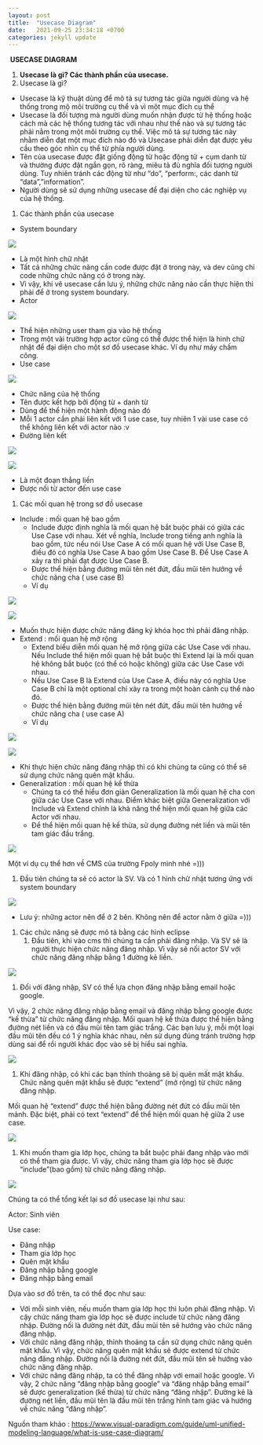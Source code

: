 ```yaml
---
layout: post
title:  "Usecase Diagram"
date:   2021-09-25 23:34:18 +0700
categories: jekyll update
---
```

﻿  **USECASE DIAGRAM** 

1. **Usecase là gì? Các thành phần của usecase.**
1. Usecase là gì?
- Usecase là kỹ thuật dùng để mô tả sự tương tác giữa người dùng và hệ thống trong mộ môi trường cụ thể và vì một mục đích cụ thể
- Usecase là đối tượng mà người dùng muốn nhận được từ hệ thống hoặc cách mà các hệ thống tương tác với nhau như thế nào và sự tương tác phải nằm trong một môi trường cụ thể. Việc mô tả sự tương tác này nhằm diễn đạt một mục đích nào đó và Usecase phải diễn đạt được yêu cầu theo góc nhìn cụ thể từ phía người dùng.
- Tên của usecase được đặt giống động từ hoặc động từ + cụm danh từ và thường được đặt ngắn gọn, rõ ràng, miêu tả đủ nghĩa đối tượng người dùng. Tuy nhiên tránh các động từ như “do”, “perform:, các danh từ “data”,”information”.
- Người dùng sẽ sử dụng những usecase để đại diện cho các nghiệp vụ của hệ thống.
1. Các thành phần của usecase
- System boundary 

![](https://raw.githubusercontent.com/phamlinh02/phamlinh02.github.io/master/docs/_posts/Usecase/Aspose.Words.f6e44135-71c9-4918-951f-a36b73f9dfeb.001.png)

- Là một hình chữ nhật
- Tất cả những chức năng cần code được đặt ở trong này, và dev cũng chỉ code những chức năng có ở trong này. 
- Vì vậy, khi vẽ usecase cần lưu ý, những chức năng nào cần thực hiện thì phải để ở trong system boundary.
- Actor

![](https://raw.githubusercontent.com/phamlinh02/phamlinh02.github.io/master/docs/_posts/Usecase/Aspose.Words.f6e44135-71c9-4918-951f-a36b73f9dfeb.002.png)

- Thể hiện những user tham gia vào hệ thống
- Trong một vài trường hợp actor cũng có thể được thể hiện là hình chữ nhật để đại diện cho một sơ đồ usecase khác. Ví dụ như máy chấm công.
- Use case

![](https://raw.githubusercontent.com/phamlinh02/phamlinh02.github.io/master/docs/_posts/Usecase/Aspose.Words.f6e44135-71c9-4918-951f-a36b73f9dfeb.003.png)

- Chức năng của hệ thống
- Tên được kết hợp bởi động từ + danh từ
- Dùng để thể hiện một hành động nào đó
- Mỗi 1 actor cần phải liên kết với 1 use case, tuy nhiên 1 vài use case có thể không liên kết với actor nào :v
- Đường liên kết

![](https://raw.githubusercontent.com/phamlinh02/phamlinh02.github.io/master/docs/_posts/Usecase/Aspose.Words.f6e44135-71c9-4918-951f-a36b73f9dfeb.004.png)

![](https://raw.githubusercontent.com/phamlinh02/phamlinh02.github.io/master/docs/_posts/Usecase/Aspose.Words.f6e44135-71c9-4918-951f-a36b73f9dfeb.005.png)

- Là một đoạn thẳng liền
- Được nối từ actor đến use case 
1. Các mối quan hệ trong sơ đồ usecase
- Include : mối quan hệ bao gồm
  - Include được định nghĩa là mối quan hệ bắt buộc phải có giữa các Use Case với nhau. Xét về nghĩa, Include trong tiếng anh nghĩa là bao gồm, tức nếu nói Use Case A có mối quan hệ với Use Case B, điều đó có nghĩa Use Case A bao gồm Use Case B. Để Use Case A xảy ra thì phải đạt được Use Case B.
  - Được thể hiện bằng đường mũi tên nét đứt, đầu mũi tên hướng về chức năng cha ( use case B)
  - Ví dụ

![](https://raw.githubusercontent.com/phamlinh02/phamlinh02.github.io/master/docs/_posts/Usecase/Aspose.Words.f6e44135-71c9-4918-951f-a36b73f9dfeb.006.png)

![](https://raw.githubusercontent.com/phamlinh02/phamlinh02.github.io/master/docs/_posts/Usecase/Aspose.Words.f6e44135-71c9-4918-951f-a36b73f9dfeb.007.png)

- Muốn thực hiện được chức năng đăng ký khóa học thì phải đăng nhập.
- Extend : mối quan hệ mở rộng
  - Extend biểu diễn mối quan hệ mở rộng giữa các Use Case với nhau. Nếu Include thể hiện mối quan hệ bắt buộc thì Extend lại là mối quan hệ không bắt buộc (có thể có hoặc không) giữa các Use Case với nhau.
  - Nếu Use Case B là Extend của Use Case A, điều này có nghĩa Use Case B chỉ là một optional chỉ xảy ra trong một hoàn cảnh cụ thể nào đó.
  - Được thể hiện bằng đường mũi tên nét đứt, đầu mũi tên hướng về chức năng cha ( use case A)
  - Ví dụ

![](https://raw.githubusercontent.com/phamlinh02/phamlinh02.github.io/master/docs/_posts/Usecase/Aspose.Words.f6e44135-71c9-4918-951f-a36b73f9dfeb.008.png)

![](https://raw.githubusercontent.com/phamlinh02/phamlinh02.github.io/master/docs/_posts/Usecase/Aspose.Words.f6e44135-71c9-4918-951f-a36b73f9dfeb.009.png)

- Khi thực hiện chức năng đăng nhập thì có khi chúng ta cũng có thể sẽ sử dụng chức năng quên mật khẩu.
- Generalization : mối quan hệ kế thừa
  - Chúng ta có thể hiểu đơn giản Generalization là mối quan hệ cha con giữa các Use Case với nhau. Điểm khác biệt giữa Generalization với Include và Extend chính là khả năng thể hiện mối quan hệ giữa các Actor với nhau.
  - Để thể hiện mối quan hệ kế thừa, sử dụng đường nét liền và mũi tên tam giác đầu trắng.

![](https://raw.githubusercontent.com/phamlinh02/phamlinh02.github.io/master/docs/_posts/Usecase/Aspose.Words.f6e44135-71c9-4918-951f-a36b73f9dfeb.010.png)



Một ví dụ cụ thể hơn về CMS của trường Fpoly mình nhé =)))

1. Đầu tiên chúng ta sẽ có actor là SV. Và có 1 hình chữ nhật tương ứng với system boundary

![](https://raw.githubusercontent.com/phamlinh02/phamlinh02.github.io/master/docs/_posts/Usecase/Aspose.Words.f6e44135-71c9-4918-951f-a36b73f9dfeb.011.png)



- Lưu ý: những actor nên để ở 2 bên. Không nên để actor nằm ở giữa =)))






1. Các chức năng sẽ được mô tả bằng các hình eclipse
   1. Đầu tiên, khi vào cms thì chúng ta cần phải đăng nhập.  Và SV sẽ là người thực hiện chức năng đăng nhập. Vì vậy sẽ nối actor SV với chức năng đăng nhập bằng 1 đường kẻ liền.

![](https://raw.githubusercontent.com/phamlinh02/phamlinh02.github.io/master/docs/_posts/Usecase/Aspose.Words.f6e44135-71c9-4918-951f-a36b73f9dfeb.012.png)










1. Đối với đăng nhập, SV có thể lựa chọn đăng nhập bằng email hoặc google.

Vì vậy, 2 chức năng đăng nhập bằng email và đăng nhập bằng google được “kế thừa” từ chức năng đăng nhập. Mối quan hệ kế thừa được thể hiện bằng đường nét liền và có đầu mũi tên tam giác trắng. Các bạn lưu ý, mỗi một loại đầu mũi tên đều có 1 ý nghĩa khác nhau, nên sử dụng đúng tránh trường hợp dùng sai để rồi người khác đọc vào sẽ bị hiểu sai nghĩa.

![](https://raw.githubusercontent.com/phamlinh02/phamlinh02.github.io/master/docs/_posts/Usecase/Aspose.Words.f6e44135-71c9-4918-951f-a36b73f9dfeb.013.png)






1. Khi đăng nhập, có khi các bạn thỉnh thoảng sẽ bị quên mất mật khẩu. Chức năng quên mật khẩu sẽ được “extend” (mở rộng) từ chức năng đăng nhập.

Mối quan hệ “extend” được thể hiện bằng đường nét đứt có đầu mũi tên mảnh. Đặc biệt, phải có text “extend” để thể hiện mối quan hệ giữa 2 use case.

![](https://raw.githubusercontent.com/phamlinh02/phamlinh02.github.io/master/docs/_posts/Usecase/Aspose.Words.f6e44135-71c9-4918-951f-a36b73f9dfeb.014.png)





1. Khi muốn tham gia lớp học, chúng ta bắt buộc phải đang nhập vào mới có thể tham gia được. Vì vậy, chức năng tham gia lớp học sẽ được “include”(bao gồm) từ chức năng đăng nhập.

![](https://raw.githubusercontent.com/phamlinh02/phamlinh02.github.io/master/docs/_posts/Usecase/Aspose.Words.f6e44135-71c9-4918-951f-a36b73f9dfeb.015.png)

Chúng ta có thể tổng kết lại sơ đồ usecase lại như sau:

Actor:  Sinh viên

Use case: 

- Đăng nhập
- Tham gia lớp học
- Quên mật khẩu
- Đăng nhập bằng google
- Đăng nhập bằng email

Dựa vào sơ đồ trên, ta có thể đọc như sau:

- Với mỗi sinh viên, nếu muốn tham gia lớp học thì luôn phải đăng nhập. Vì cậy chức năng tham gia lớp học sẽ được include từ chức năng đăng nhập. Đường nối là đường nét đứt, đầu mũi tên sẽ hướng vào chức năng đăng nhập.
- Với chức năng đăng nhập, thỉnh thoảng ta cần sử dụng chức năng quên mật khẩu. Vì vậy, chức năng quên mật khẩu sẽ được extend từ chức năng đăng nhập. Đường nối là đường nét đứt, đầu mũi tên sẽ hướng vào chức năng đăng nhập.
- Với chức năng đăng nhập, ta có thể đăng nhập với email hoặc google. Vì vậy, 2 chức năng “đăng nhập bằng google” và “đăng nhập bằng email” sẽ được generalization (kế thừa) từ chức năng “đăng nhập”. Đường kẻ là đường nét liền, đầu mũi tên là đầu mũi tên trắng hình tam giác và hướng về chức năng “đăng nhập”.

Nguồn tham khảo : <https://www.visual-paradigm.com/guide/uml-unified-modeling-language/what-is-use-case-diagram/>

